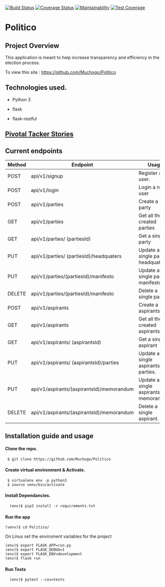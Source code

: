 [![Build Status](https://travis-ci.org/Muchogo/Politico.svg?branch=develop)](https://travis-ci.org/Muchogo/Politico)
[![Coverage Status](https://coveralls.io/repos/github/Muchogo/Politico/badge.svg?branch=develop)](https://coveralls.io/github/Muchogo/Politico?branch=develop)
[![Maintainability](https://api.codeclimate.com/v1/badges/93ca3eed08af43f26039/maintainability)](https://codeclimate.com/github/Muchogo/Politico/maintainability)
[![Test Coverage](https://api.codeclimate.com/v1/badges/93ca3eed08af43f26039/test_coverage)](https://codeclimate.com/github/Muchogo/Politico/test_coverage)

# Politico
## Project Overview
This application is meant to help increase transparency and efficiency in the election process.

To view this site : https://github.com/Muchogo/Politico


## Technologies used.

* Python 3

* flask
* flask-restful

## [Pivotal Tacker Stories](https://www.pivotaltracker.com/n/projects/2242705)

## Current endpoints

| Method  | Endpoint  | Usage  |
|---|---|---|
|POST | api/v1/signup | Register a user.  |   
|POST | api/v1/login | Login a new user  |  
|POST | api/v1/parties  | Create a new party  |   
|GET| api/v1/parties| Get all the created parties|
|GET| api/v1/parties/ (partiesId) | Get a single party|
|PUT|	api/v1/parties/ (partiesId)/headquaters |	Update a single parties headquaters.|
|PUT|	api/v1/parties/(partiesId)/manifesto |	Update a single parties manifesto.|
|DELETE	| api/v1/parties/(partiesId)/manifesto	| Delete a single parties.|
|POST | api/v1/aspirants  | Create a new aspirants  |   
|GET| api/v1/aspirants| Get all the created aspirants|
|GET| api/v1/aspirants/ (aspirantsId) | Get a single aspirant|
|PUT|	api/v1/aspirants/ (aspirantsId)/parties |	Update a single aspirants parties.|
|PUT|	api/v1/aspirants/(aspirantsId)/memorandum |	Update a single aspirants memorandum.|
|DELETE	| api/v1/aspirants/(aspirantsId)/memorandum	| Delete a single aspirant.|
## Installation guide and usage

#### **Clone the repo.**
  ```
   $ git clone https://github.com/Muchogo/Politico
  ```

#### **Create virtual environment & Activate.**
  ```
   $ virtualenv env -p python3
   $ source venv/bin/activate
   ```
#### **Install Dependancies.**
  ```
    (env)$ pip3 install -r requirements.txt
  ```

#### **Run the app**
```
(venv)$ cd Politico/
```

On Linux set the enviroment variables for the project
```
(env)$ export FLASK_APP=run.py
(env)$ export FLASK_DEBUG=1
(env)$ export FLASK_ENV=development
(env)$ flask run
```

#### **Run Tests**

  ```
    (env)$ pytest --cov=tests
  ```
